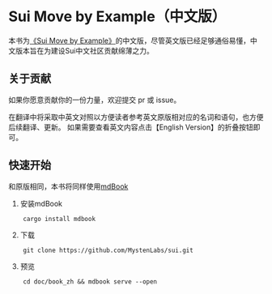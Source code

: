 # Sui Move by Example（中文版）

本书为[《Sui Move by Example》](https://examples.sui.io/)的中文版，尽管英文版已经足够通俗易懂，中文版本旨在为建设Sui中文社区贡献绵薄之力。

## 关于贡献

如果你愿意贡献你的一份力量，欢迎提交 pr 或 issue。

在翻译中将采取中英文对照以方便读者参考英文原版相对应的名词和语句，也方便后续翻译、更新。 如果需要查看英文内容点击【English Version】的折叠按钮即可。

## 快速开始

和原版相同，本书将同样使用[mdBook](https://rust-lang.github.io/mdBook/)

1. 安装mdBook
```
    cargo install mdbook
```

2. 下载
```
    git clone https://github.com/MystenLabs/sui.git
```

3. 预览
```
    cd doc/book_zh && mdbook serve --open
```